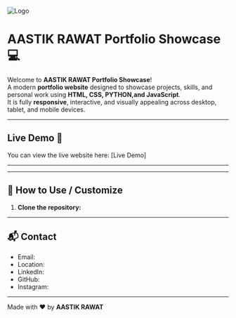 ![Logo](cp.png)

# AASTIK RAWAT Portfolio Showcase 💻

Welcome to **AASTIK RAWAT Portfolio Showcase**!  
A modern **portfolio website** designed to showcase projects, skills, and personal work using **HTML, CSS, PYTHON,and JavaScript**.  
It is fully **responsive**, interactive, and visually appealing across desktop, tablet, and mobile devices.

---

## Live Demo 🚀

You can view the live website here: [Live Demo]

---


---

## 🚀 How to Use / Customize

1. **Clone the repository:**

 ---

## 📬 Contact

- Email: 
- Location:  
- LinkedIn:  
- GitHub: 
- Instagram:
---

Made with ❤️ by **AASTIK RAWAT**


```bash
